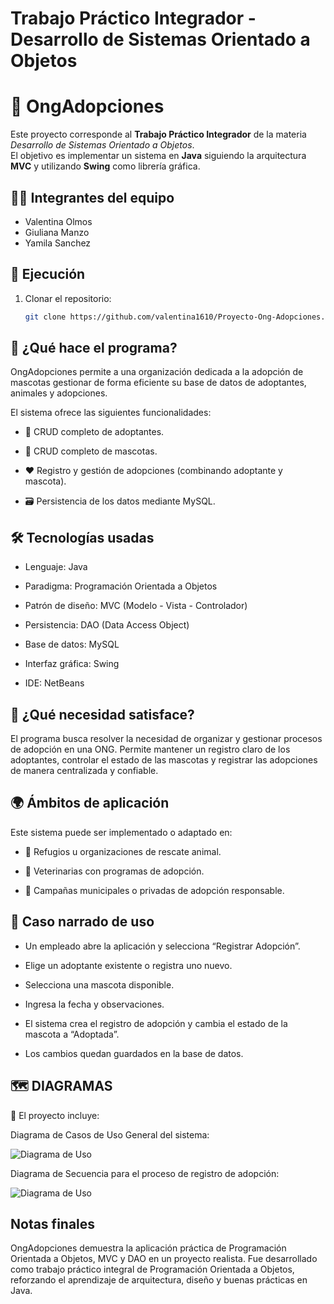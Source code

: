 # Trabajo Práctico Integrador - Desarrollo de Sistemas Orientado a Objetos
# 🐾 OngAdopciones

Este proyecto corresponde al **Trabajo Práctico Integrador** de la materia *Desarrollo de Sistemas Orientado a Objetos*.  
El objetivo es implementar un sistema en **Java** siguiendo la arquitectura **MVC** y utilizando **Swing** como librería gráfica.  

## 👩‍💻 Integrantes del equipo
- Valentina Olmos  
- Giuliana Manzo  
- Yamila Sanchez  

## 🚀 Ejecución
1. Clonar el repositorio:
   ```bash
   git clone https://github.com/valentina1610/Proyecto-Ong-Adopciones.git


## 📌 ¿Qué hace el programa?

OngAdopciones permite a una organización dedicada a la adopción de mascotas gestionar de forma eficiente su base de datos de adoptantes, animales y adopciones.

El sistema ofrece las siguientes funcionalidades:

- 👤 CRUD completo de adoptantes.

- 🐶 CRUD completo de mascotas.

- ❤️ Registro y gestión de adopciones (combinando adoptante y mascota).

- 🗃️ Persistencia de los datos mediante MySQL.

## 🛠️ Tecnologías usadas

- Lenguaje: Java 

- Paradigma: Programación Orientada a Objetos

- Patrón de diseño: MVC (Modelo - Vista - Controlador)

- Persistencia: DAO (Data Access Object)

- Base de datos: MySQL

- Interfaz gráfica: Swing

- IDE: NetBeans

## 🎯 ¿Qué necesidad satisface?

El programa busca resolver la necesidad de organizar y gestionar procesos de adopción en una ONG.
Permite mantener un registro claro de los adoptantes, controlar el estado de las mascotas y registrar las adopciones de manera centralizada y confiable.

## 🌍 Ámbitos de aplicación

Este sistema puede ser implementado o adaptado en:

- 🐾 Refugios u organizaciones de rescate animal.

- 🏥 Veterinarias con programas de adopción.

- 🏡 Campañas municipales o privadas de adopción responsable.


## 📖 Caso narrado de uso

- Un empleado abre la aplicación y selecciona “Registrar Adopción”.

- Elige un adoptante existente o registra uno nuevo.

- Selecciona una mascota disponible.

- Ingresa la fecha y observaciones.

- El sistema crea el registro de adopción y cambia el estado de la mascota a “Adoptada”.

- Los cambios quedan guardados en la base de datos.

## 🗺 DIAGRAMAS

📌 El proyecto incluye:

Diagrama de Casos de Uso General del sistema:

![Diagrama de Uso](./Imagenes/DiagramaDeUso.jpeg)

Diagrama de Secuencia para el proceso de registro de adopción:

![Diagrama de Uso](./Imagenes/DiagramaSecuencia.png)

## Notas finales
OngAdopciones demuestra la aplicación práctica de Programación Orientada a Objetos, MVC y DAO en un proyecto realista.
Fue desarrollado como trabajo práctico integral de Programación Orientada a Objetos, reforzando el aprendizaje de arquitectura, diseño y buenas prácticas en Java.
